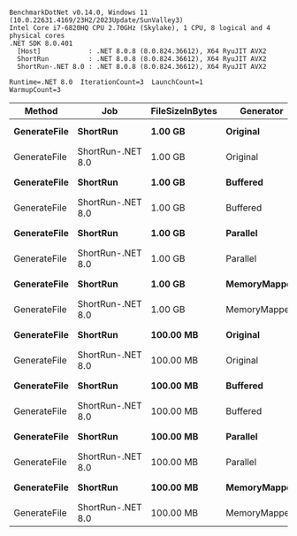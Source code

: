 ```

BenchmarkDotNet v0.14.0, Windows 11 (10.0.22631.4169/23H2/2023Update/SunValley3)
Intel Core i7-6820HQ CPU 2.70GHz (Skylake), 1 CPU, 8 logical and 4 physical cores
.NET SDK 8.0.401
  [Host]            : .NET 8.0.8 (8.0.824.36612), X64 RyuJIT AVX2
  ShortRun          : .NET 8.0.8 (8.0.824.36612), X64 RyuJIT AVX2
  ShortRun-.NET 8.0 : .NET 8.0.8 (8.0.824.36612), X64 RyuJIT AVX2

Runtime=.NET 8.0  IterationCount=3  LaunchCount=1  
WarmupCount=3  

```
| Method       | Job               | FileSizeInBytes | Generator    | Mean     | Error    | StdDev   | StdErr   | Min      | Q1       | Median   | Q3       | Max      | Op/s   | Rank | Gen0         | Gen1        | Gen2        | Allocated  |
|------------- |------------------ |---------------- |------------- |---------:|---------:|---------:|---------:|---------:|---------:|---------:|---------:|---------:|-------:|-----:|-------------:|------------:|------------:|-----------:|
| **GenerateFile** | **ShortRun**          | **1.00 GB**         | **Original**     | **7.7642 s** | **4.0496 s** | **0.2220 s** | **0.1282 s** | **7.5920 s** | **7.6389 s** | **7.6859 s** | **7.8503 s** | **8.0147 s** | **0.1288** |    **4** | **1467000.0000** |           **-** |           **-** | **5852.52 MB** |
| GenerateFile | ShortRun-.NET 8.0 | 1.00 GB         | Original     | 7.2966 s | 3.6890 s | 0.2022 s | 0.1167 s | 7.1746 s | 7.1799 s | 7.1852 s | 7.3576 s | 7.5300 s | 0.1371 |    4 | 1467000.0000 |           - |           - | 5852.42 MB |
| **GenerateFile** | **ShortRun**          | **1.00 GB**         | **Buffered**     | **7.0007 s** | **1.6746 s** | **0.0918 s** | **0.0530 s** | **6.9469 s** | **6.9478 s** | **6.9486 s** | **7.0277 s** | **7.1067 s** | **0.1428** |    **4** | **1400000.0000** | **636000.0000** | **636000.0000** |  **5094.6 MB** |
| GenerateFile | ShortRun-.NET 8.0 | 1.00 GB         | Buffered     | 6.4694 s | 1.4557 s | 0.0798 s | 0.0461 s | 6.3851 s | 6.4322 s | 6.4793 s | 6.5115 s | 6.5437 s | 0.1546 |    4 | 1401000.0000 | 637000.0000 | 637000.0000 | 5094.77 MB |
| **GenerateFile** | **ShortRun**          | **1.00 GB**         | **Parallel**     | **1.7433 s** | **1.2709 s** | **0.0697 s** | **0.0402 s** | **1.6720 s** | **1.7094 s** | **1.7467 s** | **1.7790 s** | **1.8112 s** | **0.5736** |    **3** |    **6000.0000** |   **5000.0000** |   **5000.0000** | **4100.13 MB** |
| GenerateFile | ShortRun-.NET 8.0 | 1.00 GB         | Parallel     | 1.8394 s | 1.6350 s | 0.0896 s | 0.0517 s | 1.7710 s | 1.7886 s | 1.8062 s | 1.8735 s | 1.9408 s | 0.5437 |    3 |    6000.0000 |   5000.0000 |   5000.0000 | 4100.08 MB |
| **GenerateFile** | **ShortRun**          | **1.00 GB**         | **MemoryMapped** | **8.3741 s** | **2.5682 s** | **0.1408 s** | **0.0813 s** | **8.2126 s** | **8.3255 s** | **8.4385 s** | **8.4548 s** | **8.4711 s** | **0.1194** |    **4** | **1981000.0000** |           **-** |           **-** | **7903.46 MB** |
| GenerateFile | ShortRun-.NET 8.0 | 1.00 GB         | MemoryMapped | 8.4722 s | 7.6647 s | 0.4201 s | 0.2426 s | 8.1552 s | 8.2339 s | 8.3126 s | 8.6307 s | 8.9487 s | 0.1180 |    4 | 1981000.0000 |           - |           - | 7903.45 MB |
| **GenerateFile** | **ShortRun**          | **100.00 MB**       | **Original**     | **0.7418 s** | **0.3909 s** | **0.0214 s** | **0.0124 s** | **0.7229 s** | **0.7302 s** | **0.7374 s** | **0.7513 s** | **0.7651 s** | **1.3481** |    **2** |  **143000.0000** |           **-** |           **-** |  **571.88 MB** |
| GenerateFile | ShortRun-.NET 8.0 | 100.00 MB       | Original     | 0.7105 s | 0.3799 s | 0.0208 s | 0.0120 s | 0.6873 s | 0.7019 s | 0.7166 s | 0.7221 s | 0.7275 s | 1.4075 |    2 |  143000.0000 |           - |           - |  571.78 MB |
| **GenerateFile** | **ShortRun**          | **100.00 MB**       | **Buffered**     | **0.6602 s** | **0.3572 s** | **0.0196 s** | **0.0113 s** | **0.6450 s** | **0.6492 s** | **0.6534 s** | **0.6678 s** | **0.6823 s** | **1.5146** |    **2** |  **135000.0000** |  **61000.0000** |  **61000.0000** |  **499.57 MB** |
| GenerateFile | ShortRun-.NET 8.0 | 100.00 MB       | Buffered     | 0.7027 s | 0.0860 s | 0.0047 s | 0.0027 s | 0.6986 s | 0.7001 s | 0.7015 s | 0.7047 s | 0.7078 s | 1.4232 |    2 |  135000.0000 |  61000.0000 |  61000.0000 |  499.63 MB |
| **GenerateFile** | **ShortRun**          | **100.00 MB**       | **Parallel**     | **0.2078 s** | **0.1469 s** | **0.0081 s** | **0.0046 s** | **0.2013 s** | **0.2033 s** | **0.2054 s** | **0.2111 s** | **0.2168 s** | **4.8119** |    **1** |    **1500.0000** |   **1500.0000** |   **1500.0000** |  **440.76 MB** |
| GenerateFile | ShortRun-.NET 8.0 | 100.00 MB       | Parallel     | 0.2189 s | 0.4862 s | 0.0266 s | 0.0154 s | 0.1918 s | 0.2058 s | 0.2198 s | 0.2324 s | 0.2451 s | 4.5682 |    1 |    1500.0000 |   1500.0000 |   1500.0000 |  440.75 MB |
| **GenerateFile** | **ShortRun**          | **100.00 MB**       | **MemoryMapped** | **0.8205 s** | **0.2044 s** | **0.0112 s** | **0.0065 s** | **0.8078 s** | **0.8164 s** | **0.8251 s** | **0.8269 s** | **0.8287 s** | **1.2187** |    **2** |  **193000.0000** |           **-** |           **-** |   **771.9 MB** |
| GenerateFile | ShortRun-.NET 8.0 | 100.00 MB       | MemoryMapped | 0.8879 s | 1.4379 s | 0.0788 s | 0.0455 s | 0.8412 s | 0.8424 s | 0.8437 s | 0.9113 s | 0.9789 s | 1.1262 |    2 |  193000.0000 |           - |           - |  771.77 MB |
